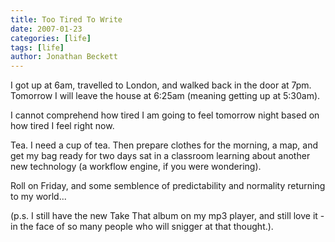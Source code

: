 ```yaml
---
title: Too Tired To Write
date: 2007-01-23
categories: [life]
tags: [life]
author: Jonathan Beckett
---
```


I got up at 6am, travelled to London, and walked back in the door at 7pm. Tomorrow I will leave the house at 6:25am (meaning getting up at 5:30am).

I cannot comprehend how tired I am going to feel tomorrow night based on how tired I feel right now.

Tea. I need a cup of tea. Then prepare clothes for the morning, a map, and get my bag ready for two days sat in a classroom learning about another new technology (a workflow engine, if you were wondering).

Roll on Friday, and some semblence of predictability and normality returning to my world...

(p.s. I still have the new Take That album on my mp3 player, and still love it - in the face of so many people who will snigger at that thought.).